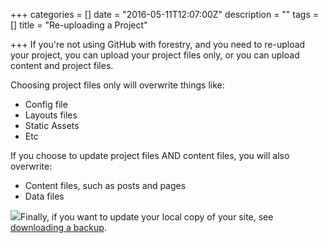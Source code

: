 +++
categories = []
date = "2016-05-11T12:07:00Z"
description = ""
tags = []
title = "Re-uploading a Project"

+++
If you're not using GitHub with forestry, and you need to re-upload your project, you can upload your project files only, or you can upload content and project files.  

Choosing project files only will overwrite things like:  

* Config file
* Layouts files
* Static Assets
* Etc

If you choose to update project files AND content files, you will also overwrite:

* Content files, such as posts and pages
* Data files

![](/docs/forestryio/images/download-backup-forestry.png)Finally, if you want to update your local copy of your site, see [downloading a backup](https://forestry.io/docs/downloading-a-backup-of-your-site/).